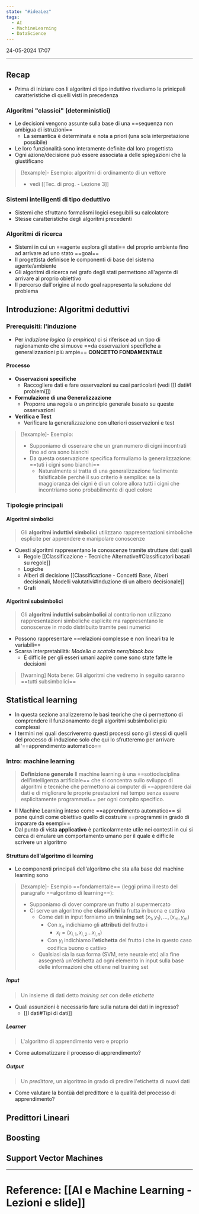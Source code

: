 ```yaml
---
stato: "#ideaLez"
tags:
  - AI
  - MachineLearning
  - DataScience
---
```

24-05-2024 17:07

--- 
## Recap
- Prima di iniziare con li algoritmi di tipo induttivo rivediamo le prinicpali caratteristiche di quelli visti in precedenza
### Algoritmi "classici" (deterministici)
- Le decisioni vengono assunte sulla base di una ==sequenza non ambigua di istruzioni==
	- La semantica è determinata e nota a priori (una sola interpretazione possibile)
- Le loro funzionalità sono interamente definite dal loro progettista
- Ogni azione/decisione può essere associata a delle spiegazioni che la giustificano

>[!example]- Esempio: algoritmi di ordinamento di un vettore 
>- vedi [[Tec. di prog. - Lezione 3]]

### Sistemi intelligenti di tipo deduttivo
- Sistemi che sfruttano formalismi logici eseguibili su calcolatore
- Stesse caratteristiche degli algoritmi precedenti
### Algoritmi di ricerca
- Sistemi in cui un ==agente esplora gli stati== del proprio ambiente fino ad arrivare ad uno stato ==goal==
- Il progettista definisce le componenti di base del sistema agente/ambiente
- Gli algoritmi di ricerca nel grafo degli stati permettono all'agente di arrivare al proprio obiettivo
- Il percorso dall'origine al nodo goal rappresenta la soluzione del problema


## Introduzione: Algoritmi deduttivi
### Prerequisiti: l'induzione 
- Per *induzione logica (o empirica)* ci si riferisce ad un tipo di ragionamento che si muove ==da osservazioni specifiche a generalizzazioni più ampie== **CONCETTO FONDAMENTALE**

#### Processo
- **Osservazioni specifiche**
	- Raccogliere dati e fare osservazioni su casi particolari (vedi [[I dati#I problemi]])
- **Formulazione di una Generalizzazione**
	- Proporre una regola o un principio generale basato su queste osservazioni
- **Verifica e Test**
	- Verificare la generalizzazione con ulteriori osservazioni e test
>[!example]- Esempio:
>- Supponiamo di osservare che un gran numero di cigni incontrati fino ad ora sono bianchi
>- Da questa osservazione specifica formuliamo la generalizzazione: ==tuti i cigni sono bianchi==
>	- Naturalmente si tratta di una generalizzazione facilmente falsificabile perché il suo criterio è semplice: se la maggioranza dei cigni è di un colore allora tutti i cigni che incontriamo sono probabilmente di quel colore


### Tipologie principali
#### Algoritmi simbolici
> Gli **algoritmi induttivi simbolici** utilizzano rappresentazioni simboliche esplicite per apprendere e manipolare conoscenze

- Questi algoritmi rappresentano le conoscenze tramite strutture dati quali
	- Regole [[Classificazione - Tecniche Alternative#Classificatori basati su regole]]
	- Logiche
	- Alberi di decisione [[Classificazione - Concetti Base, Alberi decisionali, Modelli valutativi#Induzione di un albero decisionale]]
	- Grafi 
#### Algoritmi subsimbolici
> Gli **algoritmi induttivi subsimbolici** al contrario non utilizzano rappresentazioni simboliche esplicite ma rappresentano le conoscenze in modo distribuito tramite pesi numerici

- Possono rappresentare ==relazioni complesse e non lineari tra le variabili==
- Scarsa interpretabilità: *Modello a scatola nera/black box*
	- È difficile per gli esseri umani aapire come sono state fatte le decisioni
>[!warning] Nota bene:
>Gli algoritmi che vedremo in seguito saranno ==tutti subsimbolici==
## Statistical learning

- In questa sezione analizzeremo le basi teoriche che ci permettono di comprendere il funzionamento degli algoritmi subsimbolici più complessi
- I termini nei quali descriveremo questi processi sono gli stessi di quelli del processo di induzione solo che quì lo sfrutteremo per arrivare all'==apprendimento automatico==

### Intro: machine learning
> **Definizione generale**
> Il machine learning è una ==sottodisciplina dell'intelligenza artificiale== che si concentra sullo sviluppo di algoritmi e tecniche che permettono ai computer di ==apprendere dai dati e di migliorare le proprie prestazioni nel tempo senza essere esplicitamente programmati== per ogni compito specifico.

- Il Machine Learning inteso come ==apprendimento automatico== si pone quindi come obiettivo quello di costruire ==programmi in grado di imparare da esempi==
- Dal punto di vista **applicativo** è particolarmente utile nei contesti in cui si cerca di emulare un comportamento umano per il quale è difficile scrivere un algoritmo

#### Struttura dell'algoritmo di learning
- Le componenti principali dell'algoritmo che sta alla base del machine learning sono
>[!example]- Esempio ==fondamentale== (leggi prima il resto del paragrafo ==algoritmo di learning==): 
>- Supponiamo di dover comprare un frutto al supermercato
>- Ci serve un algoritmo che **classifichi** la frutta in buona e cattiva 
>	- Come dati in input forniamo un **training set** ${(x_1,y_1),...,(x_m,y_m)}$
>		- Con $x_n$ indichiamo gli **attributi** del frutto i
>			- $x_{i}=(x_{i,1}, x_{i,2}...x_{i,n})$
>		- Con $y_i$ indichiamo l'**etichetta** del frutto i che in questo caso codifica buono o cattivo
>	- Qualsiasi sia la sua forma (SVM, rete neurale etc) alla fine assegnerà un'etichetta ad ogni elemento in input sulla base delle informazioni che ottiene nel training set
##### Input
> Un insieme di dati detto *training set* con delle *etichette*
- Quali assunzioni è necessario fare sulla natura dei dati in ingresso?
	- [[I dati#Tipi di dati]]
##### Learner
>L'algoritmo di apprendimento vero e proprio
- Come automatizzare il processo di apprendimento?
##### Output
>Un *predittore*, un algoritmo in grado di predire l'etichetta di nuovi dati

- Come valutare la bontùà del predittore e la qualità del processo di apprendimento?




## Predittori Lineari
## Boosting
## Support Vector Machines












--- 
# Reference: [[AI e Machine Learning - Lezioni e slide]]
